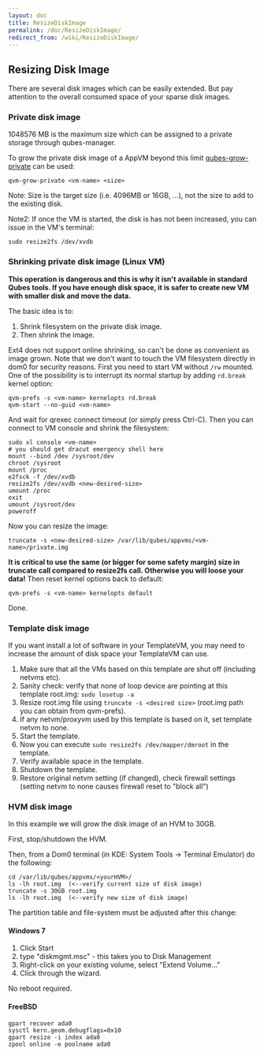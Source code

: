 ```yaml
---
layout: doc
title: ResizeDiskImage
permalink: /doc/ResizeDiskImage/
redirect_from: /wiki/ResizeDiskImage/
---
```


Resizing Disk Image
-------------------

There are several disk images which can be easily extended.
 But pay attention to the overall consumed space of your sparse disk images.

### Private disk image

1048576 MB is the maximum size which can be assigned to a private storage through qubes-manager.

To grow the private disk image of a AppVM beyond this limit [qubes-grow-private](/doc/Dom0Tools/QvmGrowPrivate) can be used:

```
qvm-grow-private <vm-name> <size>
```

Note: Size is the target size (i.e. 4096MB or 16GB, ...), not the size to add to the existing disk.

Note2: If once the VM is started, the disk is has not been increased, you can issue in the VM's terminal:

```
sudo resize2fs /dev/xvdb
```

### Shrinking private disk image (Linux VM)

**This operation is dangerous and this is why it isn't available in standard Qubes tools. If you have enough disk space, it is safer to create new VM with smaller disk and move the data.**

The basic idea is to:

1.  Shrink filesystem on the private disk image.
2.  Then shrink the image.

Ext4 does not support online shrinking, so can't be done as convenient as image grown. Note that we don't want to touch the VM filesystem directly in dom0 for security reasons. First you need to start VM without `/rw` mounted. One of the possibility is to interrupt its normal startup by adding `rd.break` kernel option:

```
qvm-prefs -s <vm-name> kernelopts rd.break
qvm-start --no-guid <vm-name>
```

And wait for qrexec connect timeout (or simply press Ctrl-C). Then you can connect to VM console and shrink the filesystem:

```
sudo xl console <vm-name>
# you should get dracut emergency shell here
mount --bind /dev /sysroot/dev
chroot /sysroot
mount /proc
e2fsck -f /dev/xvdb
resize2fs /dev/xvdb <new-desired-size>
umount /proc
exit
umount /sysroot/dev
poweroff
```

Now you can resize the image:

```
truncate -s <new-desired-size> /var/lib/qubes/appvms/<vm-name>/private.img
```

**It is critical to use the same (or bigger for some safety margin) size in truncate call compared to resize2fs call. Otherwise you will loose your data!** Then reset kernel options back to default:

```
qvm-prefs -s <vm-name> kernelopts default
```

Done.

### Template disk image

If you want install a lot of software in your TemplateVM, you may need to increase the amount of disk space your TemplateVM can use.

1.  Make sure that all the VMs based on this template are shut off (including netvms etc).
2.  Sanity check: verify that none of loop device are pointing at this template root.img: `sudo losetup -a`
3.  Resize root.img file using `truncate -s <desired size>` (root.img path you can obtain from qvm-prefs).
4.  If any netvm/proxyvm used by this template is based on it, set template netvm to none.
5.  Start the template.
6.  Now you can execute `sudo resize2fs /dev/mapper/dmroot` in the template.
7.  Verify available space in the template.
8.  Shutdown the template.
9.  Restore original netvm setting (if changed), check firewall settings (setting netvm to none causes firewall reset to "block all")

### HVM disk image

In this example we will grow the disk image of an HVM to 30GB.

First, stop/shutdown the HVM.

Then, from a Dom0 terminal (in KDE: System Tools -\> Terminal Emulator) do the following:

```
cd /var/lib/qubes/appvms/<yourHVM>/
ls -lh root.img  (<--verify current size of disk image)
truncate -s 30GB root.img
ls -lh root.img  (<--verify new size of disk image)
```

The partition table and file-system must be adjusted after this change:

#### Windows 7

1.  Click Start
2.  type "diskmgmt.msc" - this takes you to Disk Management
3.  Right-click on your existing volume, select "Extend Volume..."
4.  Click through the wizard.

No reboot required.

#### FreeBSD

```
gpart recover ada0
sysctl kern.geom.debugflags=0x10
gpart resize -i index ada0
zpool online -e poolname ada0
```
